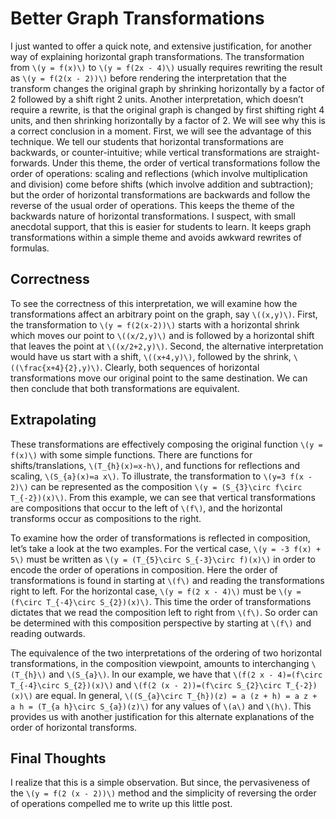 # Better Graph Transformations

I just wanted to offer a quick note, and extensive justification, for another
way of explaining horizontal graph transformations. The transformation from
`\(y = f(x)\)` to `\(y = f(2x - 4)\)` usually requires rewriting the result as
`\(y = f(2(x - 2))\)` before rendering the interpretation that the transform
changes the original graph by shrinking horizontally by a factor of 2 followed
by a shift right 2 units. Another interpretation, which doesn’t require a
rewrite, is that the original graph is changed by first shifting right 4 units,
and then shrinking horizontally by a factor of 2. We will see why this is a
correct conclusion in a moment. First, we will see the advantage of this
technique. We tell our students that horizontal transformations are backwards,
or counter-intuitive; while vertical transformations are straight-forwards.
Under this theme, the order of vertical transformations follow the order of
operations: scaling and reflections (which involve multiplication and division)
come before shifts (which involve addition and subtraction); but the order of
horizontal transformations are backwards and follow the reverse of the usual
order of operations. This keeps the theme of the backwards nature of horizontal
transformations. I suspect, with small anecdotal support, that this is easier
for students to learn. It keeps graph transformations within a simple theme and
avoids awkward rewrites of formulas.

## Correctness

To see the correctness of this interpretation, we will examine how the
transformations affect an arbitrary point on the graph, say `\((x,y)\)`. First,
the transformation to `\(y = f(2(x-2))\)` starts with a horizontal shrink which
moves our point to `\((x/2,y)\)` and is followed by a horizontal shift that
leaves the point at `\((x/2+2,y)\)`. Second, the alternative interpretation
would have us start with a shift, `\((x+4,y)\)`, followed by the shrink,
`\((\frac{x+4}{2},y)\)`. Clearly, both sequences of horizontal transformations
move our original point to the same destination. We can then conclude that both
transformations are equivalent.

## Extrapolating

These transformations are effectively composing the original function
`\(y = f(x)\)` with some simple functions. There are functions for
shifts/translations, `\(T_{h}(x)≔x-h\)`, and functions for
reflections and scaling, `\(S_{a}(x)≔a x\)`. To illustrate, the
transformation to `\(y=3 f(x - 2)\)` can be represented as the composition
`\(y = (S_{3}\circ f\circ T_{-2})(x)\)`. From this example, we can see that
vertical transformations are compositions that occur to the left of `\(f\)`,
and the horizontal transforms occur as compositions to the right.

To examine how the order of transformations is reflected in composition,
let’s take a look at the two examples. For the vertical case,
`\(y = -3 f(x) + 5\)` must be written as `\(y = (T_{5}\circ S_{-3}\circ f)(x)\)`
in order to encode the order of operations in composition. Here the order of
transformations is found in starting at `\(f\)` and reading the transformations
right to left. For the horizontal case, `\(y = f(2 x - 4)\)` must be
`\(y = (f\circ T_{-4}\circ S_{2})(x)\)`. This time the order of transformations
dictates that we read the composition left to right from `\(f\)`. So order can
be determined with this composition perspective by starting at `\(f\)` and
reading outwards.

The equivalence of the two interpretations of the ordering of two horizontal
transformations, in the composition viewpoint, amounts to interchanging
`\(T_{h}\)` and `\(S_{a}\)`. In our example, we have that
`\(f(2 x - 4)=(f\circ T_{-4}\circ S_{2})(x)\)` and
`\(f(2 (x - 2))=(f\circ S_{2}\circ T_{-2})(x)\)` are equal. In general,
`\((S_{a}\circ T_{h})(z) = a (z + h) = a z + a h = (T_{a h}\circ S_{a})(z)\)`
for any values of `\(a\)` and `\(h\)`. This provides us with another
justification for this alternate explanations of the order of horizontal
transforms.

## Final Thoughts

I realize that this is a simple observation. But since, the pervasiveness of
the `\(y = f(2 (x - 2))\)` method and the simplicity of reversing the order of
operations compelled me to write up this little post.
